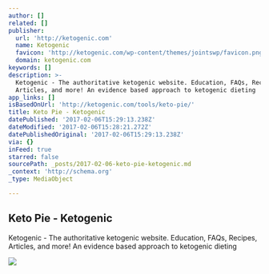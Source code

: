 ```yaml
---
author: []
related: []
publisher:
  url: 'http://ketogenic.com'
  name: Ketogenic
  favicon: 'http://ketogenic.com/wp-content/themes/jointswp/favicon.png'
  domain: ketogenic.com
keywords: []
description: >-
  Ketogenic - The authoritative ketogenic website. Education, FAQs, Recipes,
  Articles, and more! An evidence based approach to ketogenic dieting
app_links: []
isBasedOnUrl: 'http://ketogenic.com/tools/keto-pie/'
title: Keto Pie - Ketogenic
datePublished: '2017-02-06T15:29:13.238Z'
dateModified: '2017-02-06T15:28:21.272Z'
datePublishedOriginal: '2017-02-06T15:29:13.238Z'
via: {}
inFeed: true
starred: false
sourcePath: _posts/2017-02-06-keto-pie-ketogenic.md
_context: 'http://schema.org'
_type: MediaObject

---
```

<article style=""><h1>Keto Pie - Ketogenic</h1><p>Ketogenic - The authoritative ketogenic website. Education, FAQs, Recipes, Articles, and more! An evidence based approach to ketogenic dieting</p><img src="http://ketogenic.com/wp-content/uploads/2016/11/keto-pie-chart-small-fit.jpg" /></article>